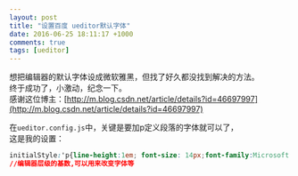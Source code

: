 ```yaml
---
layout: post
title: "设置百度 ueditor默认字体"
date: 2016-06-25 18:11:17 +1000
comments: true
tags: [ueditor]
---
```


想把编辑器的默认字体设成微软雅黑，但找了好久都没找到解决的方法。    
终于成功了，小激动，纪念一下。    
感谢这位博主：[http://m.blog.csdn.net/article/details?id=46697997](http://m.blog.csdn.net/article/details?id=46697997)



<!--more-->
   

在`ueditor.config.js`中，关键是要加p定义段落的字体就可以了，    
这是我的设置：    
``` css
initialStyle:'p{line-height:1em; font-size: 14px;font-family:Microsoft YaHei;'   
//编辑器层级的基数,可以用来改变字体等
```













